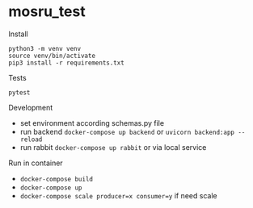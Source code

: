 # mosru_test
Install

```
python3 -m venv venv
source venv/bin/activate
pip3 install -r requirements.txt
```

Tests
```
pytest 
```

Development
 - set environment according schemas.py file
 - run backend ```docker-compose up backend``` or ```uvicorn backend:app --reload```
 - run rabbit ```docker-compose up rabbit``` or via local service

Run in container

- ```docker-compose build```
- ```docker-compose up```
- ``docker-compose scale producer=x consumer=y`` if need scale


